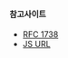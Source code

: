 #### 참고사이트
- [RFC 1738](https://tools.ietf.org/html/rfc1738#section-5)
- [JS URL](https://url.spec.whatwg.org/)